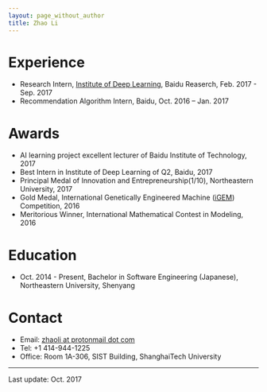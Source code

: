 ```yaml
---
layout: page_without_author
title: Zhao Li
---
```


# Experience

- Research Intern, [Institute of Deep Learning](http://research.baidu.com/institute-of-deep-learning/), Baidu Reaserch, Feb. 2017 - Sep. 2017
- Recommendation Algorithm Intern, Baidu, Oct. 2016 – Jan. 2017

# Awards

- AI learning project excellent lecturer of Baidu Institute of Technology, 2017
- Best Intern in Institute of Deep Learning of Q2, Baidu, 2017
- Principal Medal of Innovation and Entrepreneurship(1/10), Northeastern University, 2017
- Gold Medal, International Genetically Engineered Machine ([iGEM](http://igem.org/Main_Page)) Competition, 2016
- Meritorious Winner, International Mathematical Contest in Modeling, 2016

# Education

- Oct. 2014 - Present, Bachelor in Software Engineering (Japanese), Northeastern University, Shenyang


# Contact

- Email: [zhaoli at protonmail dot com](mailto:zhaoli@protonmail.com)
- Tel: +1 414-944-1225
- Office: Room 1A-306, SIST Building, ShanghaiTech University

---

Last update: Oct. 2017
